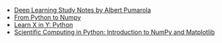 - [Deep Learning Study Notes by Albert Pumarola](https://github.com/albertpumarola/deep-learning-notes)
- [From Python to Numpy](https://www.labri.fr/perso/nrougier/from-python-to-numpy/)
- [Learn X in Y: Python](https://learnxinyminutes.com/docs/python/)
- [Scientific Computing in Python: Introduction to NumPy and Matplotlib](https://sebastianraschka.com/blog/2020/numpy-intro.html)
